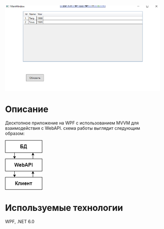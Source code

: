 ﻿![image](https://github.com/Mark65537/WpfMVVM60/blob/master/Screenshots/image1.png)
# Описание
Десктопное приложение на WPF с использованием MVVM для взаимодействия с WebAPI.
схема работы выглядит следующим образом:<p>
![image](https://github.com/Mark65537/WpfMVVM60/blob/master/Screenshots/image2.png)
# Используемые технологии
WPF, .NET 6.0